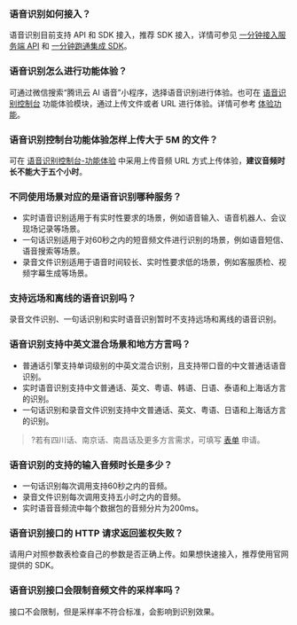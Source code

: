 ### 语音识别如何接入？
语音识别目前支持 API 和 SDK 接入，推荐 SDK 接入，详情可参见 [一分钟接入服务端 API](https://cloud.tencent.com/document/product/1093/54362) 和 [ 一分钟跑通集成 SDK](https://cloud.tencent.com/document/product/1093/52555)。

### 语音识别怎么进行功能体验？
可通过微信搜索“腾讯云 AI 语音”小程序，选择语音识别进行体验。也可在 [语音识别控制台](https://console.cloud.tencent.com/asr) 功能体验模块，通过上传文件或者 URL 进行体验。详情可参考 [体验功能](https://cloud.tencent.com/document/product/1093/35690)。

### 语音识别控制台功能体验怎样上传大于 5M 的文件？
可在 [语音识别控制台-功能体验](https://console.cloud.tencent.com/asr/demonstrate) 中采用上传音频 URL 方式上传体验，**建议音频时长不能大于五个小时**。

### 不同使用场景对应的是语音识别哪种服务？
- 实时语音识别适用于有实时性要求的场景，例如语音输入、语音机器人、会议现场记录等场景。
- 一句话识别适用于对60秒之内的短音频文件进行识别的场景，例如语音短信、语音搜索等场景。
- 录音文件识别适用于语音时间较长、实时性要求低的场景，例如客服质检、视频字幕生成等场景。

### 支持远场和离线的语音识别吗？
录音文件识别、一句话识别和实时语音识别暂时不支持远场和离线的语音识别。

### 语音识别支持中英文混合场景和地方方言吗？
- 普通话引擎支持单词级别的中英文混合识别，且支持带口音的中文普通话语音识别。
- 实时语音识别支持中文普通话、英文、粤语、韩语、日语、泰语和上海话方言的识别。
- 一句话识别和录音文件识别支持中文普通话、英文、粤语、日语和上海话方言的识别。

>?若有四川话、南京话、南昌话及更多方言需求，可填写 [表单](https://cloud.tencent.com/apply/p/75h8nunsh9) 申请。

### 语音识别的支持的输入音频时长是多少？
- 一句话识别每次调用支持60秒之内的音频。
- 录音文件识别每次调用支持五小时之内的音频。
- 实时语音音频流中每个数据包的音频分片为200ms。

### 语音识别接口的 HTTP 请求返回鉴权失败？
请用户对照参数表检查自己的参数是否正确上传。如果想快速接入，推荐使用官网提供的 SDK。

### 语音识别接口会限制音频文件的采样率吗？
接口不会限制，但是采样率不符合标准，会影响到识别效果。
  
